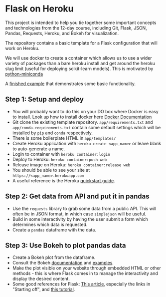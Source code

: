 # Flask on Heroku

This project is intended to help you tie together some important concepts and
technologies from the 12-day course, including Git, Flask, JSON, Pandas,
Requests, Heroku, and Bokeh for visualization.

The repository contains a basic template for a Flask configuration that will
work on Heroku.

We will use docker to create a container which allows us to use a wider variety of packages than a bare heroku install and get around the heroku slug limit (useful for deploying scikit-learn models).  This is motivated by [python-miniconda](https://github.com/heroku-examples/python-miniconda)

A [finished example](https://lemurian.herokuapp.com) that demonstrates some basic functionality.

## Step 1: Setup and deploy
- You will probably want to do this on your DO box where Docker is easy to install. Look up how to install docker here [Docker Documentation](https://docs.docker.com/engine/installation/)
- Git clone the existing template repository.
`app/requirements.txt` and `app/conda-requirements.txt`  contain some default settings which will be installed by `pip` and `conda` respectively.
- There is some boilerplate HTML in `app/templates/`
- Create Heroku application with `heroku create <app_name>` or leave blank to auto-generate a name.
- Login to container with `heroku container:login`
- Deploy to Heroku: `heroku container:push web`
- Release image on Heroku: `heroku container:release web`
- You should be able to see your site at `https://<app_name>.herokuapp.com`
- A useful reference is the Heroku [quickstart guide](https://devcenter.heroku.com/articles/getting-started-with-python-o).

## Step 2: Get data from API and put it in pandas
- Use the `requests` library to grab some data from a public API. This will
  often be in JSON format, in which case `simplejson` will be useful.
- Build in some interactivity by having the user submit a form which determines which data is requested.
- Create a `pandas` dataframe with the data.

## Step 3: Use Bokeh to plot pandas data
- Create a Bokeh plot from the dataframe.
- Consult the Bokeh [documentation](http://bokeh.pydata.org/en/latest/docs/user_guide/embed.html)
  and [examples](https://github.com/bokeh/bokeh/tree/master/examples/embed).
- Make the plot visible on your website through embedded HTML or other methods - this is where Flask comes in to manage the interactivity and display the desired content.
- Some good references for Flask: [This article](https://realpython.com/blog/python/python-web-applications-with-flask-part-i/), especially the links in "Starting off", and [this tutorial](https://github.com/bev-a-tron/MyFlaskTutorial).
